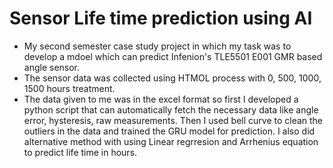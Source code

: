 # Sensor Life time prediction using AI
- My second semester case study project in which my task was to develop a mdoel which can predict Infenion's TLE5501 E001 GMR based angle sensor.
- The sensor data was collected using HTMOL process with 0, 500, 1000, 1500 hours treatment.
- The data given to me was in the excel format so first I developed a python script that can automatically fetch the necessary data like angle error, hysteresis, raw measurements. Then I used bell curve to clean the outliers in the data and trained the GRU model for prediction. I also did alternative method with using Linear regrresion and Arrhenius equation to predict life time in hours.
